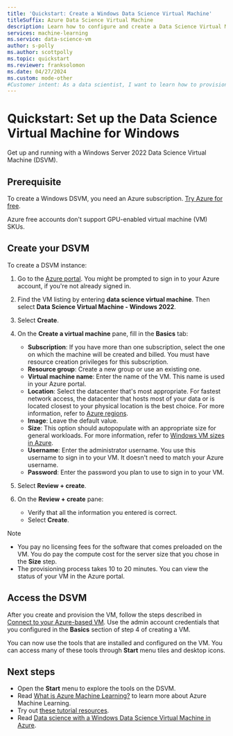 ```yaml
---
title: 'Quickstart: Create a Windows Data Science Virtual Machine'
titleSuffix: Azure Data Science Virtual Machine
description: Learn how to configure and create a Data Science Virtual Machine on Azure for analytics and machine learning.
services: machine-learning
ms.service: data-science-vm
author: s-polly
ms.author: scottpolly
ms.topic: quickstart
ms.reviewer: franksolomon
ms.date: 04/27/2024
ms.custom: mode-other
#Customer intent: As a data scientist, I want to learn how to provision the Windows DSVM so that I can move my existing workflow to the cloud.
---
```


# Quickstart: Set up the Data Science Virtual Machine for Windows

Get up and running with a Windows Server 2022 Data Science Virtual Machine (DSVM).

## Prerequisite

To create a Windows DSVM, you need an Azure subscription. [Try Azure for free](https://azure.com/free).

Azure free accounts don't support GPU-enabled virtual machine (VM) SKUs.

## Create your DSVM

To create a DSVM instance:

1. Go to the [Azure portal](https://portal.azure.com). You might be prompted to sign in to your Azure account, if you're not already signed in.
1. Find the VM listing by entering **data science virtual machine**. Then select **Data Science Virtual Machine - Windows 2022**.

1. Select **Create**.

1. On the **Create a virtual machine** pane, fill in the **Basics** tab:

      * **Subscription**: If you have more than one subscription, select the one on which the machine will be created and billed. You must have resource creation privileges for this subscription.
      * **Resource group**: Create a new group or use an existing one.
      * **Virtual machine name**: Enter the name of the VM. This name is used in your Azure portal.
      * **Location**: Select the datacenter that's most appropriate. For fastest network access, the datacenter that hosts most of your data or is located closest to your physical location is the best choice. For more information, refer to [Azure regions](https://azure.microsoft.com/global-infrastructure/regions/).
      * **Image**: Leave the default value.
      * **Size**: This option should autopopulate with an appropriate size for general workloads. For more information, refer to [Windows VM sizes in Azure](../../virtual-machines/sizes.md).
      * **Username**: Enter the administrator username. You use this username to sign in to your VM. It doesn't need to match your Azure username.
      * **Password**: Enter the password you plan to use to sign in to your VM.
1. Select **Review + create**.
1. On the **Review + create** pane:
   * Verify that all the information you entered is correct.
   * Select **Create**.

> [!NOTE]
> * You pay no licensing fees for the software that comes preloaded on the VM. You do pay the compute cost for the server size that you chose in the **Size** step.
> * The provisioning process takes 10 to 20 minutes. You can view the status of your VM in the Azure portal.

## Access the DSVM

After you create and provision the VM, follow the steps described in [Connect to your Azure-based VM](../../marketplace/azure-vm-create-using-approved-base.md). Use the admin account credentials that you configured in the **Basics** section of step 4 of creating a VM.

You can now use the tools that are installed and configured on the VM. You can access many of these tools through **Start** menu tiles and desktop icons.

## Next steps

* Open the **Start** menu to explore the tools on the DSVM.
* Read [What is Azure Machine Learning?](../overview-what-is-azure-machine-learning.md) to learn more about Azure Machine Learning.
* Try out [these tutorial resources](../index.yml).
* Read [Data science with a Windows Data Science Virtual Machine in Azure](./vm-do-ten-things.md).
